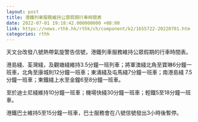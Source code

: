 ```yaml
---
layout: post
title: 港鐵列車服務維持公眾假期行車時間表
date: 2022-07-01 19:18:42.000000000 +08:00
link: https://news.rthk.hk/rthk/ch/component/k2/1655722-20220701.htm
categories: rthk
---
```


天文台改發八號熱帶氣旋警告信號，港鐵列車服務維持公眾假期的行車時間表。

港島綫、荃灣綫，及觀塘綫維持3.5分鐘一班列車；將軍澳綫北角至寶琳6分鐘一班車，北角至康城則12分鐘一班車；東涌綫及屯馬綫7分鐘一班車；南港島綫 7.5分鐘一班車；東鐵綫上水至金鐘6至8分鐘一班車。

至於迪士尼綫維持10分鐘一班車；機場快綫30分鐘一班車；輕鐵5至18分鐘一班車。

港鐵巴士維持5至15分鐘一班車，巴士服務會在八號信號發出3小時後暫停。

